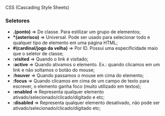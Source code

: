 CSS (Cascading Style Sheets)

### Seletores

- **.(ponto)** ⇒ De classe. Para estilizar um grupo de elementos;
- **\*(asterisco)** ⇒ Universal. Pode ser usado para selecionar todo e qualquer tipo de elemento em uma página HTML;
- **#(cardinal/jogo da velha)** ⇒ Por ID. Possui uma especificidade maio que o seletor de classe;
- **:visited** ⇒ Quando o link é visitado;
- **:active** ⇒ Quando ativamos o elemento. Ex.: quando clicamos em um link e não soltamos o botão do mouse;
- **:houver** ⇒ Quando passamos o mouse em cima do elemento;
- **:focus** ⇒ Quando clicamos em cima de um campo de texto para escrever, o elemento ganha foco (muito utilizado em textos);
- **:enabled** ⇒ Representa qualquer elemento ativado/selecionado/clicado/digitado e etc;
- **:disabled** ⇒ Representa qualquer elemento desativado, não pode ser ativado/selecionado/clicado/digitado etc;
